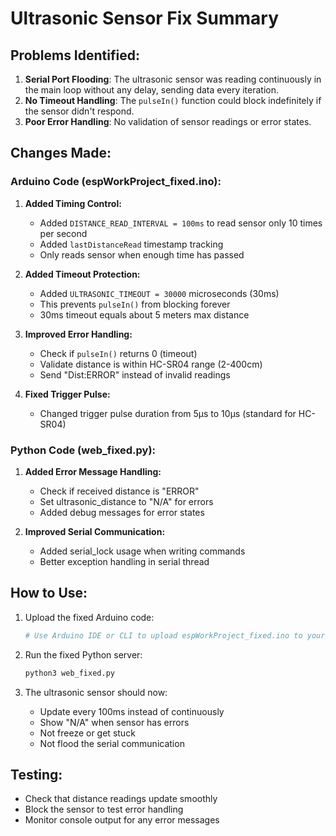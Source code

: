 # Ultrasonic Sensor Fix Summary

## Problems Identified:
1. **Serial Port Flooding**: The ultrasonic sensor was reading continuously in the main loop without any delay, sending data every iteration.
2. **No Timeout Handling**: The `pulseIn()` function could block indefinitely if the sensor didn't respond.
3. **Poor Error Handling**: No validation of sensor readings or error states.

## Changes Made:

### Arduino Code (espWorkProject_fixed.ino):

1. **Added Timing Control:**
   - Added `DISTANCE_READ_INTERVAL = 100ms` to read sensor only 10 times per second
   - Added `lastDistanceRead` timestamp tracking
   - Only reads sensor when enough time has passed

2. **Added Timeout Protection:**
   - Added `ULTRASONIC_TIMEOUT = 30000` microseconds (30ms)
   - This prevents `pulseIn()` from blocking forever
   - 30ms timeout equals about 5 meters max distance

3. **Improved Error Handling:**
   - Check if `pulseIn()` returns 0 (timeout)
   - Validate distance is within HC-SR04 range (2-400cm)
   - Send "Dist:ERROR" instead of invalid readings

4. **Fixed Trigger Pulse:**
   - Changed trigger pulse duration from 5μs to 10μs (standard for HC-SR04)

### Python Code (web_fixed.py):

1. **Added Error Message Handling:**
   - Check if received distance is "ERROR"
   - Set ultrasonic_distance to "N/A" for errors
   - Added debug messages for error states

2. **Improved Serial Communication:**
   - Added serial_lock usage when writing commands
   - Better exception handling in serial thread

## How to Use:

1. Upload the fixed Arduino code:
   ```bash
   # Use Arduino IDE or CLI to upload espWorkProject_fixed.ino to your ESP32
   ```

2. Run the fixed Python server:
   ```bash
   python3 web_fixed.py
   ```

3. The ultrasonic sensor should now:
   - Update every 100ms instead of continuously
   - Show "N/A" when sensor has errors
   - Not freeze or get stuck
   - Not flood the serial communication

## Testing:
- Check that distance readings update smoothly
- Block the sensor to test error handling
- Monitor console output for any error messages
